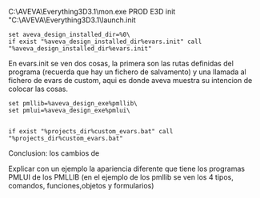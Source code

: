 

C:\AVEVA\Everything3D3.1\mon.exe PROD E3D init "C:\AVEVA\Everything3D3.1\launch.init

```batch
set aveva_design_installed_dir=%0\
if exist "%aveva_design_installed_dir%evars.init" call "%aveva_design_installed_dir%evars.init"
```

En evars.init se ven dos cosas, la primera son las rutas definidas del programa (recuerda que hay un fichero de salvamento) y una llamada al fichero de evars de custom, aqui es donde aveva muestra su intencion de colocar las cosas. 

```batch
set pmllib=%aveva_design_exe%pmllib\
set pmlui=%aveva_design_exe%pmlui\


if exist "%projects_dir%custom_evars.bat" call "%projects_dir%custom_evars.bat"
```




Conclusion: los cambios de 




Explicar con un ejemplo la apariencia diferente que tiene los programas PMLUI de los PMLLIB (en el ejemplo de los pmllib se ven los 4 tipos, comandos, funciones,objetos y formularios)